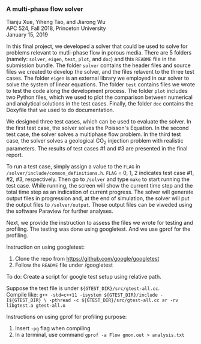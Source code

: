 ### A multi-phase flow solver
Tianju Xue, Yiheng Tao, and Jiarong Wu <br>
APC 524, Fall 2018, Princeton University <br>
January 15, 2019

In this final project, we developed a solver that could be used to solve for problems relevant to mutli-phase flow in porous media. There are 5 folders (namely: `solver`, `eigen`, `test`, `plot`, and `doc`) and this `README` file in the submission bundle. The folder `solver` contains the header files and source files we created to develop the solver, and the files relavent to the three test cases. The folder `eigen` is an external library we employed in our solver to solve the system of linear equations. The folder `test` contains files we wrote to test the code along the development process. The folder `plot` includes two Python files, which we used to plot the comparison between numerical and analytical solutions in the test cases. Finally, the folder `doc` contains the Doxyfile that we used to do documentation. 

We designed three test cases, which can be used to evaluate the solver. In the first test case, the solver solves the Poisson's Equation. In the second test case, the solver solves a multiphase flow problem. In the third test case, the solver solves a geological CO<sub>2</sub> injection problem with realistic parameters. The results of test cases #1 and #3 are presented in the final report. 

To run a test case, simply assign a value to the `FLAG` in `/solver/include/common_definitions.h`. `FLAG` = 0, 1, 2 indicates test case #1, #2, #3, respectively. Then go to `/solver` and type `make` to start running the test case. While running, the screen will show the current time step and the total time step as an indication of current progress. The solver will generate output files in progression and, at the end of simulation, the solver will put the output files to `/solver/output`. Those output files can be viweded using the software Paraview for further analyses.

Next, we provide the instruction to assess the files we wrote for testing and profiling. The testing was done using googletest. And we use gprof for the profiling. 

Instruction on using googletest:

1. Clone the repo from https://github.com/google/googletest
2. Follow the `README` file under /googletest

To do:
Create a script for google test setup using relative path.

Suppose the test file is under `${GTEST_DIR}/src/gtest-all.cc`. <br>
Compile like:
`g++ -std=c++11 -isystem ${GTEST_DIR}/include -I${GTEST_DIR} \
    -pthread -c ${GTEST_DIR}/src/gtest-all.cc
ar -rv libgtest.a gtest-all.o`


Instructions on using gprof for profiling purpose:
1. Insert `-pg` flag when compiling
2. In a terminal, use command `gprof -a Flow gmon.out > analysis.txt`
